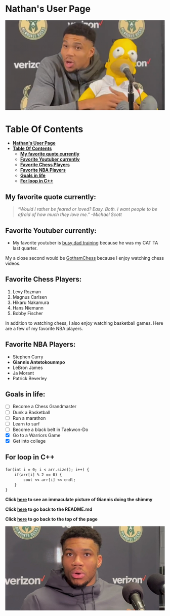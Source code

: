 # **Nathan's User Page**
![Giannis Pic](pics/GiannisPic.png)
# **Table Of Contents**
- [**Nathan's User Page**](#nathans-user-page)
- [**Table Of Contents**](#table-of-contents)
  - [**My favorite quote currently**](#my-favorite-quote-currently)
  - [**Favorite Youtuber currently**](#favorite-youtuber-currently)
  - [**Favorite Chess Players**](#favorite-chess-players)
  - [**Favorite NBA Players**](#favorite-nba-players)
  - [**Goals in life**](#goals-in-life)
  - [**For loop in C++**](#for-loop-in-c)

## **My favorite quote currently:**
> *“Would I rather be feared or loved? Easy. Both. I want people to be afraid of how much they love me.” -Michael Scott*

## Favorite Youtuber currently:
- My favorite youtuber is [busy dad training](https://www.youtube.com/@busydadtraining) because he was my CAT TA last quarter.

My a close second would be [GothamChess](https://www.youtube.com/@GothamChess) because I enjoy watching chess videos.

## **Favorite Chess Players:**
1. Levy Rozman
2. Magnus Carlsen
3. Hikaru Nakamura
4. Hans Niemann
5. Bobby Fischer

In addition to watching chess, I also enjoy watching basketball games. Here are a few of my favorite NBA players.

## **Favorite NBA Players:**
- Stephen Curry
- **Giannis Antetokounmpo**
- LeBron James
- Ja Morant
- Patrick Beverley

## **Goals in life:**
- [ ] Become a Chess Grandmaster
- [ ] Dunk a Basketball
- [ ] Run a marathon
- [ ] Learn to surf
- [ ] Become a black belt in Taekwon-Do
- [X] Go to a Warriors Game
- [X] Get into college

## **For loop in C++**
```
for(int i = 0; i < arr.size(); i++) {
    if(arr[i] % 2 == 0) {
        cout << arr[i] << endl;
    }
}
```

**Click [here](pics/GiannisShimmy.jpg) to see an immaculate picture of Giannis doing the shimmy**

**Click [here](README.md) to go back to the README.md**

**Click [here](#nathans-user-page) to go back to the top of the page**

![Giannis Interview](pics/GiannisInterview.jpg)
